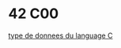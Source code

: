 # 42 C00

[type de donnees du language C](https://fr.wikipedia.org/wiki/Types_de_donn%C3%A9e_du_langage_C)
